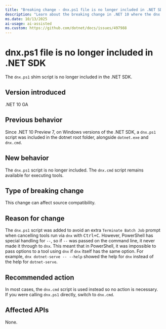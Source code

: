 ```yaml
---
title: "Breaking change - dnx.ps1 file is no longer included in .NET SDK"
description: "Learn about the breaking change in .NET 10 where the dnx.ps1 script is no longer included in Windows versions of the .NET SDK."
ms.date: 10/13/2025
ai-usage: ai-assisted
ms.custom: https://github.com/dotnet/docs/issues/497988
---
```


# dnx.ps1 file is no longer included in .NET SDK

The `dnx.ps1` shim script is no longer included in the .NET SDK.

## Version introduced

.NET 10 GA

## Previous behavior

Since .NET 10 Preview 7, on Windows versions of the .NET SDK, a `dnx.ps1` script was included in the dotnet root folder, alongside `dotnet.exe` and `dnx.cmd`.

## New behavior

The `dnx.ps1` script is no longer included. The `dnx.cmd` script remains available for executing tools.

## Type of breaking change

This change can affect <a>source compatibility</a>.

## Reason for change

The `dnx.ps1` script was added to avoid an extra `Terminate Batch Job` prompt when cancelling tools run via `dnx` with <kbd>Ctrl+C</kbd>. However, PowerShell has special handling for `--`, so if `--` was passed on the command line, it never made it through to `dnx`. This meant that in PowerShell, it was impossible to pass options to a tool using `dnx` if `dnx` itself has the same option. For example, `dnx dotnet-serve -- --help` showed the help for `dnx` instead of the help for `dotnet-serve`.

## Recommended action

In most cases, the `dnx.cmd` script is used instead so no action is necessary. If you were calling `dnx.ps1` directly, switch to `dnx.cmd`.

## Affected APIs

None.
